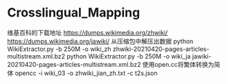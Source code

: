 # Crosslingual_Mapping
维基百科的下载地址
https://dumps.wikimedia.org/zhwiki/
https://dumps.wikimedia.org/jawiki/
从压缩包中解压出数据
python WikiExtractor.py -b 250M -o wiki_zh zhwiki-20210420-pages-articles-multistream.xml.bz2
python WikiExtractor.py -b 250M -o wiki_ja jawiki-20210420-pages-articles-multistream.xml.bz2
使用open.cc将繁体转换为简体
opencc -i wiki_03 -o zhwiki_jian_zh.txt -c t2s.json
